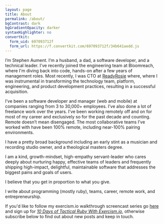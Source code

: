 ```yaml
---
layout: page
title: About
permalink: /about/
bgContrast: dark
bgGradientOpacity: darker
syntaxHighlighter: no
convertkit:
  form_uid: 697093712f
  form_url: https://f.convertkit.com/697093712f/34b641aedd.js
---
```


I’m Stephen Aument. I’m a husband, a dad, a software developer, and a technical leader. I’ve recently joined the engineering team at Bloomreach, where I'm diving back into code, hands-on after a few years of management roles. Most recently, I was CTO at [ReadyRosie](https://www.readyrosie.com/) where, where I was instrumental in transforming the technology team, platform, engineering, and product development practices, resulting in a successful acquisition.

I’ve been a software developer and manager (web and mobile) at companies ranging from 3 to 30,000+ employees. I’ve also done a lot of freelance work over the years. I’ve been working remotely off and on for most of my career and exclusively so for the past decade and counting. Remote doesn’t mean disengaged. The most collaborative teams I’ve worked with have been 100% remote, including near-100% pairing environments.

I have a pretty broad background including an early stint as a musician and recording studio owner, and a theological masters degree.

I am a kind, growth-mindset, high-empathy servant-leader who cares deeply about nurturing happy, effective teams of leaders and frequently shipping high-impact, delightful, maintainable software that addresses the biggest pains and goals of users.

I believe that you get in proportion to what you give.

I write about programming (mostly ruby), teams, career, remote work, and entrepreneurship.

If you'd like to follow my exercism.io walkthrough screencast series go [here](/10dotr/) and sign up for [_10 Days of Tactical Ruby With Exercism.io_](/10dotr/), otherwise subscribe below to find out about new posts and keep in touch.
